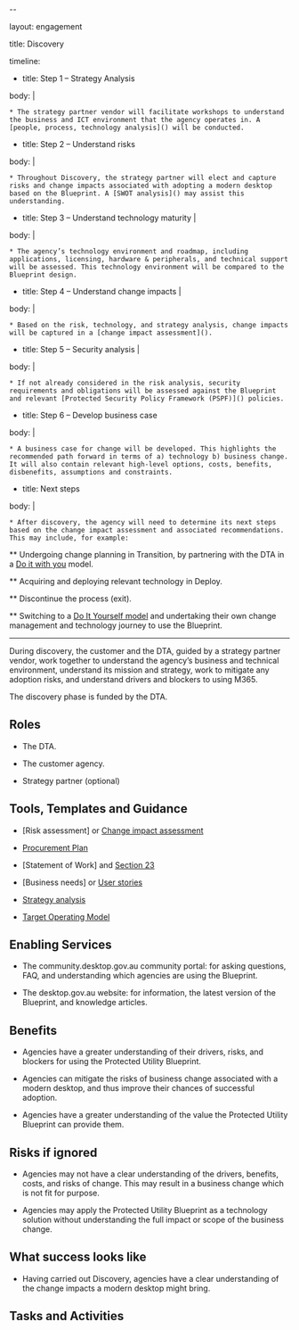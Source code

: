 -- 

layout: engagement 

title: Discovery 

 

timeline: 

- title: Step 1 – Strategy Analysis 

 

body: | 

    * The strategy partner vendor will facilitate workshops to understand the business and ICT environment that the agency operates in. A [people, process, technology analysis]() will be conducted.  

 

 

  - title: Step 2 – Understand risks  

 

body: | 

    * Throughout Discovery, the strategy partner will elect and capture risks and change impacts associated with adopting a modern desktop based on the Blueprint. A [SWOT analysis]() may assist this understanding.  

 

- title: Step 3 – Understand technology maturity | 

 

body: | 

    * The agency’s technology environment and roadmap, including applications, licensing, hardware & peripherals, and technical support will be assessed. This technology environment will be compared to the Blueprint design.   

 

- title: Step 4 – Understand change impacts | 

 

body: | 

    * Based on the risk, technology, and strategy analysis, change impacts will be captured in a [change impact assessment]().   

 

- title: Step 5 – Security analysis | 

 

body: | 

    * If not already considered in the risk analysis, security requirements and obligations will be assessed against the Blueprint and relevant [Protected Security Policy Framework (PSPF)]() policies.   

 

- title: Step 6 – Develop business case 

 

body: | 

    * A business case for change will be developed. This highlights the recommended path forward in terms of a) technology b) business change. It will also contain relevant high-level options, costs, benefits, disbenefits, assumptions and constraints.  

 

- title: Next steps  

 

body: | 

    * After discovery, the agency will need to determine its next steps based on the change impact assessment and associated recommendations. This may include, for example: 

** Undergoing change planning in Transition, by partnering with the DTA in a [Do it with you]() model. 

** Acquiring and deploying relevant technology in Deploy. 

** Discontinue the process (exit). 

** Switching to a [Do It Yourself model]() and undertaking their own change management and technology journey to use the Blueprint.    

 

--- 

 

During discovery, the customer and the DTA, guided by a strategy partner vendor, work together to understand the agency’s business and technical environment, understand its mission and strategy, work to mitigate any adoption risks, and understand drivers and blockers to using M365. 

 

The discovery phase is funded by the DTA.  

 

## Roles 

* The DTA. 

* The customer agency. 

* Strategy partner (optional) 

 

## Tools, Templates and Guidance 

 

* [Risk assessment] or [Change impact assessment]() 

* [Procurement Plan]() 

* [Statement of Work] and [Section 23]() 

* [Business needs] or [User stories]() 

* [Strategy analysis]() 

* [Target Operating Model]() 

 

## Enabling Services 

 

* The community.desktop.gov.au community portal: for asking questions, FAQ, and understanding which agencies are using the Blueprint.  

* The desktop.gov.au website: for information, the latest version of the Blueprint, and knowledge articles.   

 

## Benefits 

* Agencies have a greater understanding of their drivers, risks, and blockers for using the Protected Utility Blueprint. 

* Agencies can mitigate the risks of business change associated with a modern desktop, and thus improve their chances of successful adoption.   

* Agencies have a greater understanding of the value the Protected Utility Blueprint can provide them. 

## Risks if ignored 

 

* Agencies may not have a clear understanding of the drivers, benefits, costs, and risks of change. This may result in a business change which is not fit for purpose.  

* Agencies may apply the Protected Utility Blueprint as a technology solution without understanding the full impact or scope of the business change.  

 

## What success looks like  

 

* Having carried out Discovery, agencies have a clear understanding of the change impacts a modern desktop might bring.  

 

## Tasks and Activities 
